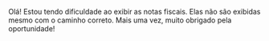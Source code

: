 Olá!
Estou tendo dificuldade ao exibir as notas fiscais. Elas não são exibidas mesmo com o caminho correto.
Mais uma vez, muito obrigado pela oportunidade!
